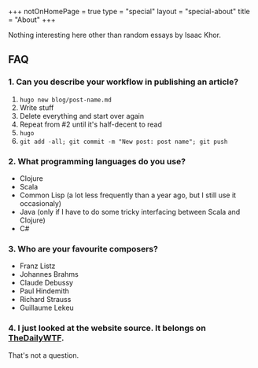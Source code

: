 +++
notOnHomePage = true
type = "special"
layout = "special-about"
title = "About"
+++

Nothing interesting here other than random essays by Isaac Khor.

## FAQ

### 1. Can you describe your workflow in publishing an article?

 1. ```hugo new blog/post-name.md```
 2. Write stuff
 3. Delete everything and start over again
 4. Repeat from #2 until it's half-decent to read
 5. ```hugo```
 6. ```git add -all; git commit -m "New post: post name"; git push```

### 2. What programming languages do you use?
 - Clojure
 - Scala
 - Common Lisp (a lot less frequently than a year ago, but I still use it occasionaly)
 - Java (only if I have to do some tricky interfacing between Scala and Clojure)
 - C#

### 3. Who are your favourite composers?
 - Franz Listz
 - Johannes Brahms
 - Claude Debussy
 - Paul Hindemith
 - Richard Strauss
 - Guillaume Lekeu

### 4. I just looked at the website source. It belongs on [TheDailyWTF](http://thedailywtf.com).

That's not a question.